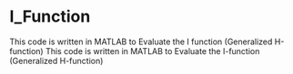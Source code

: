 # I_Function
This code is written in MATLAB to Evaluate the I function (Generalized H-function)
This code is written in MATLAB to Evaluate the I-function (Generalized H-function)
